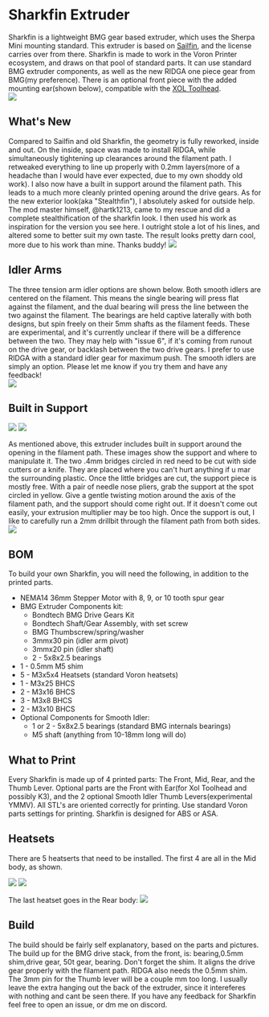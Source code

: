 # Sharkfin Extruder
Sharkfin is a lightweight BMG gear based extruder, which uses the Sherpa Mini mounting standard.  This extruder is based on [Sailfin](https://github.com/CroXY3D/Sailfin-Extruder), and the license carries over from there. Sharkfin is made to work in the Voron Printer ecosystem, and draws on that pool of standard parts. It can use standard BMG extruder components, as well as the new RIDGA one piece gear from BMG(my preference). There is an optional front piece with the added mounting ear(shown below), compatible with the [XOL Toolhead](https://github.com/Armchair-Engineering/Xol-Toolhead).  
![](images/sharkfin_front.png)

## What's New
Compared to Sailfin and old Sharkfin, the geometry is fully reworked, inside and out.  On the inside, space was made to install RIDGA, while simultaneously tightening up clearances around the filament path.  I retweaked everything to line up properly with 0.2mm layers(more of a headache than I would have ever expected, due to my own shoddy old work). I also now have a built in support around the filament path. This leads to a much more cleanly printed opening around the drive gears. As for the new exterior look(aka "Stealthfin"), I absolutely asked for outside help.  The mod master himself, @hartk1213, came to my rescue and did a complete stealthification of the sharkfin look.  I then used his work as inspiration for the version you see here.  I outright stole a lot of his lines, and altered some to better suit my own taste.  The result looks pretty darn cool, more due to his work than mine.  Thanks buddy!
![](images/sharkfin_rear.png)

## Idler Arms
The three tension arm idler options are shown below.  Both smooth idlers are centered on the filament.  This means the single bearing will press flat against the filament, and the dual bearing will press the line between the two against the filament. The bearings are held captive laterally with both designs, but spin freely on their 5mm shafts as the filament feeds. These are experimental, and it's currently unclear if there will be a difference between the two.  They may help with "issue 6", if it's coming from runout on the drive gear, or backlash between the two drive gears.  I prefer to use RIDGA with a standard idler gear for maximum push.  The smooth idlers are simply an option. Please let me know if you try them and have any feedback!  
![](images/idler_arms.png)

## Built in Support
![](images/bis_wide_view.png)
![](images/bis_inset.png)

As mentioned above, this extruder includes built in support around the opening in the filament path.  These images show the support and where to manipulate it.  The two .4mm bridges circled in red need to be cut with side cutters or a knife.  They are placed where you can't hurt anything if u mar the surrounding plastic.  Once the little bridges are cut, the support piece is mostly free.  With a pair of needle nose pliers, grab the support at the spot circled in yellow.  Give a gentle twisting motion around the axis of the filament path, and the support should come right out. If it doesn't come out easily, your extrusion multiplier may be too high.  Once the support is out, I like to carefully run a 2mm drillbit through the filament path from both sides.
![](images/bis_detail.png)

## BOM
To build your own Sharkfin, you will need the following, in addition to the printed parts.
* NEMA14 36mm Stepper Motor with 8, 9, or 10 tooth spur gear
* BMG Extruder Components kit:
  * Bondtech BMG Drive Gears Kit
  * Bondtech Shaft/Gear Assembly, with set screw
  * BMG Thumbscrew/spring/washer
  * 3mmx30 pin (idler arm pivot)
  * 3mmx20 pin  (idler shaft)
  * 2 - 5x8x2.5 bearings
* 1 - 0.5mm M5 shim
* 5 - M3x5x4 Heatsets (standard Voron heatsets)
* 1 - M3x25 BHCS
* 2 - M3x16 BHCS
* 3 - M3x8 BHCS
* 2 - M3x10 BHCS
* Optional Components for Smooth Idler:
  * 1 or 2 - 5x8x2.5 bearings (standard BMG internals bearings)
  * M5 shaft (anything from 10-18mm long will do)



## What to Print
Every Sharkfin is made up of 4 printed parts: The Front, Mid, Rear, and the Thumb Lever.  Optional parts are the Front with Ear(for Xol Toolhead and possibly K3), and the 2 optional Smooth Idler Thumb Levers(experimental YMMV).  All STL's are oriented correctly for printing.  Use standard Voron parts settings for printing.  Sharkfin is designed for ABS or ASA.

## Heatsets
There are 5 heatserts that need to be installed.  The first 4 are all in the Mid body, as shown.

![](images/mid_heatsets_1-3.png)
![](images/mid_heatsets_4.png)

The last heatset goes in the Rear body:
![](images/rear_heatset_5.png)

## Build
The build should be fairly self explanatory, based on the parts and pictures.  The build up for the BMG drive stack, from the front, is: bearing,0.5mm shim,drive gear, 50t gear, bearing.  Don't forget the shim.  It aligns the drive gear properly with the filament path.  RIDGA also needs the 0.5mm shim.  The 3mm pin for the Thumb lever will be a couple mm too long.  I usually leave the extra hanging out the back of the extruder, since it intereferes with nothing and cant be seen there.  If you have any feedback for Sharkfin feel free to open an issue, or dm me on discord.
